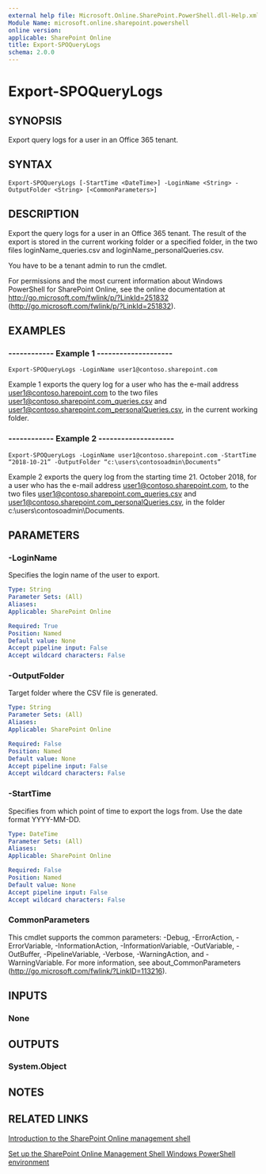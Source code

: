 ```yaml
---
external help file: Microsoft.Online.SharePoint.PowerShell.dll-Help.xml
Module Name: microsoft.online.sharepoint.powershell
online version:
applicable: SharePoint Online
title: Export-SPOQueryLogs
schema: 2.0.0
---
```



# Export-SPOQueryLogs

## SYNOPSIS
Export query logs for a user in an Office 365 tenant.

## SYNTAX

```
Export-SPOQueryLogs [-StartTime <DateTime>] -LoginName <String> -OutputFolder <String> [<CommonParameters>]
```

## DESCRIPTION
Export the query logs for a user in an Office 365 tenant. The result of the export is stored in the current working folder or a specified folder, in the two files loginName_queries.csv and loginName_personalQueries.csv.

You have to be a tenant admin to run the cmdlet.

For permissions and the most current information about Windows PowerShell for SharePoint Online, see the online documentation at http://go.microsoft.com/fwlink/p/?LinkId=251832 (http://go.microsoft.com/fwlink/p/?LinkId=251832).


## EXAMPLES

###   ------------ Example 1 --------------------
```
Export-SPOQueryLogs -LoginName user1@contoso.sharepoint.com
```
Example 1 exports the query log for a user who has the e-mail address user1@contoso.harepoint.com to the two files user1@contoso.sharepoint.com_queries.csv and user1@contoso.sharepoint.com_personalQueries.csv, in the current working folder.


###   ------------ Example 2 --------------------
```
Export-SPOQueryLogs -LoginName user1@contoso.sharepoint.com -StartTime “2018-10-21” -OutputFolder “c:\users\contosoadmin\Documents”
```
Example 2 exports the query log from the starting time 21. October 2018, for a user who has the e-mail address user1@contoso.sharepoint.com, to the two files user1@contoso.sharepoint.com_queries.csv and user1@contoso.sharepoint.com_personalQueries.csv, in the folder c:\users\contosoadmin\Documents.

## PARAMETERS

### -LoginName
Specifies the login name of the user to export.

```yaml
Type: String
Parameter Sets: (All)
Aliases:
Applicable: SharePoint Online

Required: True
Position: Named
Default value: None
Accept pipeline input: False
Accept wildcard characters: False
```

### -OutputFolder
Target folder where the CSV file is generated.

```yaml
Type: String
Parameter Sets: (All)
Aliases:
Applicable: SharePoint Online

Required: False
Position: Named
Default value: None
Accept pipeline input: False
Accept wildcard characters: False
```

### -StartTime
Specifies from which point of time to export the logs from. Use the date format YYYY-MM-DD.

```yaml
Type: DateTime
Parameter Sets: (All)
Aliases:
Applicable: SharePoint Online

Required: False
Position: Named
Default value: None
Accept pipeline input: False
Accept wildcard characters: False
```

### CommonParameters
This cmdlet supports the common parameters: -Debug, -ErrorAction, -ErrorVariable, -InformationAction, -InformationVariable, -OutVariable, -OutBuffer, -PipelineVariable, -Verbose, -WarningAction, and -WarningVariable.
For more information, see about_CommonParameters (http://go.microsoft.com/fwlink/?LinkID=113216).

## INPUTS

### None


## OUTPUTS

### System.Object

## NOTES

## RELATED LINKS

[Introduction to the SharePoint Online management shell](https://docs.microsoft.com/en-us/powershell/sharepoint/sharepoint-online/introduction-sharepoint-online-management-shell?view=sharepoint-ps)

[Set up the SharePoint Online Management Shell Windows PowerShell environment](https://docs.microsoft.com/en-us/powershell/sharepoint/sharepoint-online/connect-sharepoint-online?view=sharepoint-ps)


